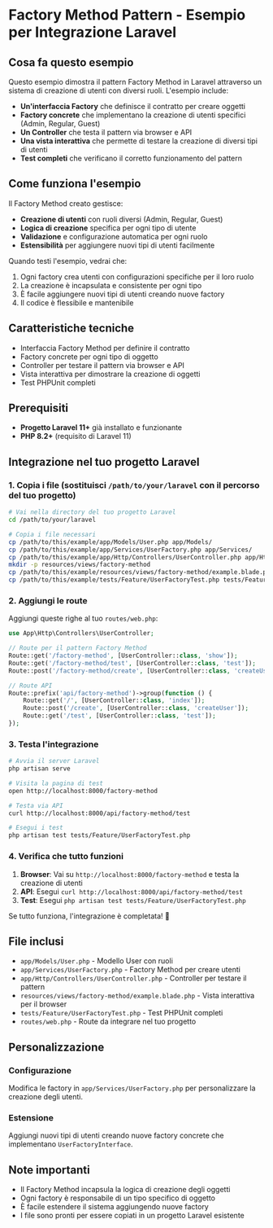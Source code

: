 # Factory Method Pattern - Esempio per Integrazione Laravel

## Cosa fa questo esempio
Questo esempio dimostra il pattern Factory Method in Laravel attraverso un sistema di creazione di utenti con diversi ruoli. L'esempio include:

- **Un'interfaccia Factory** che definisce il contratto per creare oggetti
- **Factory concrete** che implementano la creazione di utenti specifici (Admin, Regular, Guest)
- **Un Controller** che testa il pattern via browser e API
- **Una vista interattiva** che permette di testare la creazione di diversi tipi di utenti
- **Test completi** che verificano il corretto funzionamento del pattern

## Come funziona l'esempio
Il Factory Method creato gestisce:
- **Creazione di utenti** con ruoli diversi (Admin, Regular, Guest)
- **Logica di creazione** specifica per ogni tipo di utente
- **Validazione** e configurazione automatica per ogni ruolo
- **Estensibilità** per aggiungere nuovi tipi di utenti facilmente

Quando testi l'esempio, vedrai che:
1. Ogni factory crea utenti con configurazioni specifiche per il loro ruolo
2. La creazione è incapsulata e consistente per ogni tipo
3. È facile aggiungere nuovi tipi di utenti creando nuove factory
4. Il codice è flessibile e mantenibile

## Caratteristiche tecniche
- Interfaccia Factory Method per definire il contratto
- Factory concrete per ogni tipo di oggetto
- Controller per testare il pattern via browser e API
- Vista interattiva per dimostrare la creazione di oggetti
- Test PHPUnit completi

## Prerequisiti
- **Progetto Laravel 11+** già installato e funzionante
- **PHP 8.2+** (requisito di Laravel 11)

## Integrazione nel tuo progetto Laravel

### 1. Copia i file (sostituisci `/path/to/your/laravel` con il percorso del tuo progetto)

```bash
# Vai nella directory del tuo progetto Laravel
cd /path/to/your/laravel

# Copia i file necessari
cp /path/to/this/example/app/Models/User.php app/Models/
cp /path/to/this/example/app/Services/UserFactory.php app/Services/
cp /path/to/this/example/app/Http/Controllers/UserController.php app/Http/Controllers/
mkdir -p resources/views/factory-method
cp /path/to/this/example/resources/views/factory-method/example.blade.php resources/views/factory-method/
cp /path/to/this/example/tests/Feature/UserFactoryTest.php tests/Feature/
```

### 2. Aggiungi le route

Aggiungi queste righe al tuo `routes/web.php`:

```php
use App\Http\Controllers\UserController;

// Route per il pattern Factory Method
Route::get('/factory-method', [UserController::class, 'show']);
Route::get('/factory-method/test', [UserController::class, 'test']);
Route::post('/factory-method/create', [UserController::class, 'createUser']);

// Route API
Route::prefix('api/factory-method')->group(function () {
    Route::get('/', [UserController::class, 'index']);
    Route::post('/create', [UserController::class, 'createUser']);
    Route::get('/test', [UserController::class, 'test']);
});
```

### 3. Testa l'integrazione

```bash
# Avvia il server Laravel
php artisan serve

# Visita la pagina di test
open http://localhost:8000/factory-method

# Testa via API
curl http://localhost:8000/api/factory-method/test

# Esegui i test
php artisan test tests/Feature/UserFactoryTest.php
```

### 4. Verifica che tutto funzioni

1. **Browser**: Vai su `http://localhost:8000/factory-method` e testa la creazione di utenti
2. **API**: Esegui `curl http://localhost:8000/api/factory-method/test`
3. **Test**: Esegui `php artisan test tests/Feature/UserFactoryTest.php`

Se tutto funziona, l'integrazione è completata! 🎉

## File inclusi

- `app/Models/User.php` - Modello User con ruoli
- `app/Services/UserFactory.php` - Factory Method per creare utenti
- `app/Http/Controllers/UserController.php` - Controller per testare il pattern
- `resources/views/factory-method/example.blade.php` - Vista interattiva per il browser
- `tests/Feature/UserFactoryTest.php` - Test PHPUnit completi
- `routes/web.php` - Route da integrare nel tuo progetto

## Personalizzazione

### Configurazione
Modifica le factory in `app/Services/UserFactory.php` per personalizzare la creazione degli utenti.

### Estensione
Aggiungi nuovi tipi di utenti creando nuove factory concrete che implementano `UserFactoryInterface`.

## Note importanti
- Il Factory Method incapsula la logica di creazione degli oggetti
- Ogni factory è responsabile di un tipo specifico di oggetto
- È facile estendere il sistema aggiungendo nuove factory
- I file sono pronti per essere copiati in un progetto Laravel esistente
